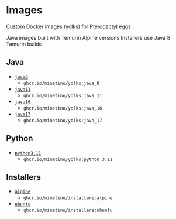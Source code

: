 # Images

Custom Docker images (yolks) for Pterodactyl eggs

Java images built with Temurin Alpine versions
Installers use Java 8 Temurin builds

## Java

- [`java8`](https://github.com/minetino/images/tree/main/java/8)
  - `ghcr.io/minetino/yolks:java_8`
- [`java11`](https://github.com/minetino/images/tree/main/java/11)
  - `ghcr.io/minetino/yolks:java_11`
- [`java16`](https://github.com/minetino/images/tree/main/java/16)
  - `ghcr.io/minetino/yolks:java_16`
- [`java17`](https://github.com/minetino/images/tree/main/java/17)
  - `ghcr.io/minetino/yolks:java_17`

## Python

- [`python3.11`](https://github.com/minetino/images/tree/main/python/3.11)
  - `ghcr.io/minetino/yolks:python_3.11`

## Installers

- [`alpine`](https://github.com/minetino/images/tree/main/oses/alpine)
  - `ghcr.io/minetino/installers:alpine`
- [`ubuntu`](https://github.com/minetino/images/tree/main/oses/ubuntu)
  - `ghcr.io/minetino/installers:ubuntu`
